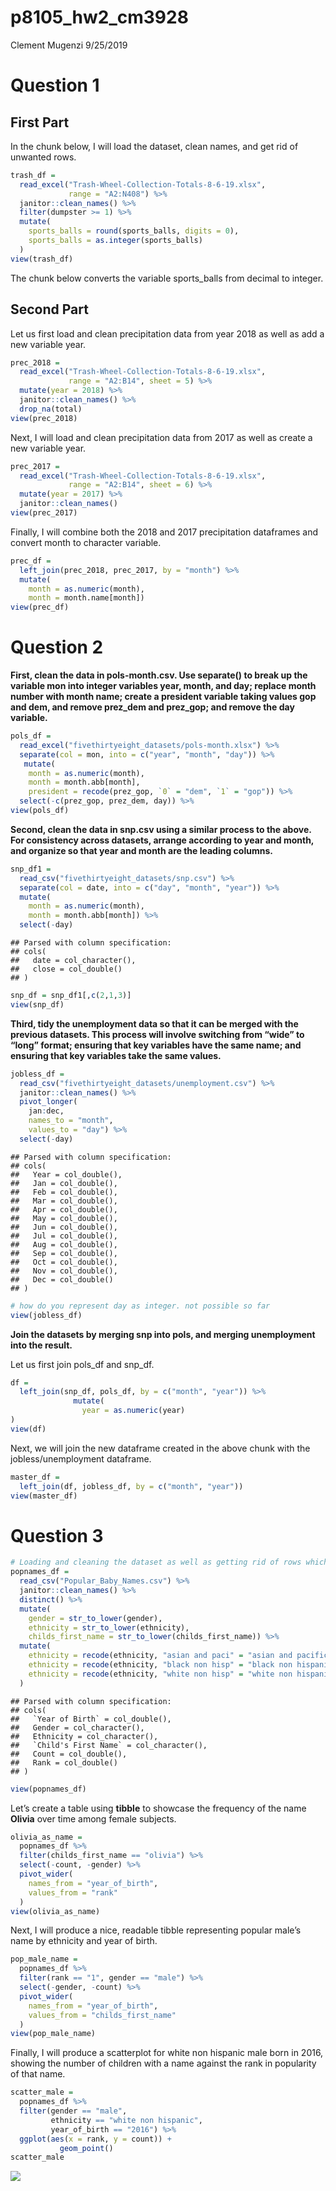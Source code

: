 p8105\_hw2\_cm3928
================
Clement Mugenzi
9/25/2019

# Question 1

## First Part

In the chunk below, I will load the dataset, clean names, and get rid of
unwanted rows.

``` r
trash_df = 
  read_excel("Trash-Wheel-Collection-Totals-8-6-19.xlsx",
             range = "A2:N408") %>% 
  janitor::clean_names() %>% 
  filter(dumpster >= 1) %>% 
  mutate(
    sports_balls = round(sports_balls, digits = 0),
    sports_balls = as.integer(sports_balls)
  )
view(trash_df)
```

The chunk below converts the variable sports\_balls from decimal to
integer.

## Second Part

Let us first load and clean precipitation data from year 2018 as well as
add a new variable year.

``` r
prec_2018 =
  read_excel("Trash-Wheel-Collection-Totals-8-6-19.xlsx",
             range = "A2:B14", sheet = 5) %>% 
  mutate(year = 2018) %>%
  janitor::clean_names() %>% 
  drop_na(total)
view(prec_2018)
```

Next, I will load and clean precipitation data from 2017 as well as
create a new variable year.

``` r
prec_2017 = 
  read_excel("Trash-Wheel-Collection-Totals-8-6-19.xlsx",
             range = "A2:B14", sheet = 6) %>% 
  mutate(year = 2017) %>% 
  janitor::clean_names()
view(prec_2017)
```

Finally, I will combine both the 2018 and 2017 precipitation dataframes
and convert month to character variable.

``` r
prec_df = 
  left_join(prec_2018, prec_2017, by = "month") %>% 
  mutate(
    month = as.numeric(month),
    month = month.name[month])
view(prec_df)
```

# Question 2

**First, clean the data in pols-month.csv. Use separate() to break up
the variable mon into integer variables year, month, and day; replace
month number with month name; create a president variable taking values
gop and dem, and remove prez\_dem and prez\_gop; and remove the day
variable.**

``` r
pols_df = 
  read_excel("fivethirtyeight_datasets/pols-month.xlsx") %>% 
  separate(col = mon, into = c("year", "month", "day")) %>% 
   mutate(
    month = as.numeric(month),
    month = month.abb[month],
    president = recode(prez_gop, `0` = "dem", `1` = "gop")) %>% 
  select(-c(prez_gop, prez_dem, day)) %>%
view(pols_df)
```

**Second, clean the data in snp.csv using a similar process to the
above. For consistency across datasets, arrange according to year and
month, and organize so that year and month are the leading columns.**

``` r
snp_df1 = 
  read_csv("fivethirtyeight_datasets/snp.csv") %>%   
  separate(col = date, into = c("day", "month", "year")) %>% 
  mutate(
    month = as.numeric(month),
    month = month.abb[month]) %>% 
  select(-day)
```

    ## Parsed with column specification:
    ## cols(
    ##   date = col_character(),
    ##   close = col_double()
    ## )

``` r
snp_df = snp_df1[,c(2,1,3)]
view(snp_df)
```

**Third, tidy the unemployment data so that it can be merged with the
previous datasets. This process will involve switching from “wide” to
“long” format; ensuring that key variables have the same name; and
ensuring that key variables take the same values.**

``` r
jobless_df = 
  read_csv("fivethirtyeight_datasets/unemployment.csv") %>% 
  janitor::clean_names() %>% 
  pivot_longer(
    jan:dec,
    names_to = "month",
    values_to = "day") %>% 
  select(-day)
```

    ## Parsed with column specification:
    ## cols(
    ##   Year = col_double(),
    ##   Jan = col_double(),
    ##   Feb = col_double(),
    ##   Mar = col_double(),
    ##   Apr = col_double(),
    ##   May = col_double(),
    ##   Jun = col_double(),
    ##   Jul = col_double(),
    ##   Aug = col_double(),
    ##   Sep = col_double(),
    ##   Oct = col_double(),
    ##   Nov = col_double(),
    ##   Dec = col_double()
    ## )

``` r
# how do you represent day as integer. not possible so far
view(jobless_df)
```

**Join the datasets by merging snp into pols, and merging unemployment
into the result.**

Let us first join pols\_df and snp\_df.

``` r
df = 
  left_join(snp_df, pols_df, by = c("month", "year")) %>% 
              mutate(
                year = as.numeric(year)
)
view(df)
```

Next, we will join the new dataframe created in the above chunk with the
jobless/unemployment dataframe.

``` r
master_df = 
  left_join(df, jobless_df, by = c("month", "year"))
view(master_df)
```

# Question 3

``` r
# Loading and cleaning the dataset as well as getting rid of rows which appears twice.
popnames_df = 
  read_csv("Popular_Baby_Names.csv") %>% 
  janitor::clean_names() %>% 
  distinct() %>%
  mutate(
    gender = str_to_lower(gender),
    ethnicity = str_to_lower(ethnicity),
    childs_first_name = str_to_lower(childs_first_name)) %>% 
  mutate(
    ethnicity = recode(ethnicity, "asian and paci" = "asian and pacific islander"),
    ethnicity = recode(ethnicity, "black non hisp" = "black non hispanic"),
    ethnicity = recode(ethnicity, "white non hisp" = "white non hispanic")
  )
```

    ## Parsed with column specification:
    ## cols(
    ##   `Year of Birth` = col_double(),
    ##   Gender = col_character(),
    ##   Ethnicity = col_character(),
    ##   `Child's First Name` = col_character(),
    ##   Count = col_double(),
    ##   Rank = col_double()
    ## )

``` r
view(popnames_df)
```

Let’s create a table using **tibble** to showcase the frequency of the
name **Olivia** over time among female subjects.

``` r
olivia_as_name = 
  popnames_df %>% 
  filter(childs_first_name == "olivia") %>% 
  select(-count, -gender) %>% 
  pivot_wider(
    names_from = "year_of_birth",
    values_from = "rank"
  )
view(olivia_as_name)
```

Next, I will produce a nice, readable tibble representing popular male’s
name by ethnicity and year of birth.

``` r
pop_male_name = 
  popnames_df %>% 
  filter(rank == "1", gender == "male") %>% 
  select(-gender, -count) %>% 
  pivot_wider(
    names_from = "year_of_birth",
    values_from = "childs_first_name"
  )
view(pop_male_name)
```

Finally, I will produce a scatterplot for white non hispanic male born
in 2016, showing the number of children with a name against the rank in
popularity of that name.

``` r
scatter_male = 
  popnames_df %>% 
  filter(gender == "male", 
         ethnicity == "white non hispanic", 
         year_of_birth == "2016") %>% 
  ggplot(aes(x = rank, y = count)) +
           geom_point()
scatter_male
```

![](p8105_hw2_cm3928_files/figure-gfm/unnamed-chunk-13-1.png)<!-- -->
